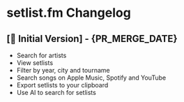 # setlist.fm Changelog

## [🎂 Initial Version] - {PR_MERGE_DATE}

- Search for artists
- View setlists
- Filter by year, city and tourname
- Search songs on Apple Music, Spotify and YouTube
- Export setlists to your clipboard
- Use AI to search for setlists